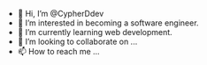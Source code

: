- 👋 Hi, I’m @CypherDdev
- 👀 I’m interested in becoming a software engineer.
- 🌱 I’m currently learning web development.
- 💞️ I’m looking to collaborate on ...
- 📫 How to reach me ...

<!---
CypherDdev/CypherDdev is a ✨ special ✨ repository because its `README.md` (this file) appears on your GitHub profile.
You can click the Preview link to take a look at your changes.
--->
